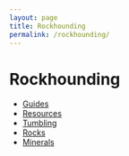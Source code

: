 ```yaml
---
layout: page
title: Rockhounding
permalink: /rockhounding/
---
```


<h1>Rockhounding</h1>

<ul>
  <li><a class="internal-link" href="{{ '/rockhounding/guides/' | relative_url }}">Guides</a></li>
  <li><a class="internal-link" href="{{ '/rockhounding/resources/' | relative_url }}">Resources</a></li>
  <li><a class="internal-link" href="{{ '/tumbling/' | relative_url }}">Tumbling</a></li>
  <li><a class="internal-link" href="{{ '/rockhounding/rocks/' | relative_url }}">Rocks</a></li>
  <li><a class="internal-link" href="{{ '/rockhounding/rocks/minerals/' | relative_url }}">Minerals</a></li>
  
</ul>
